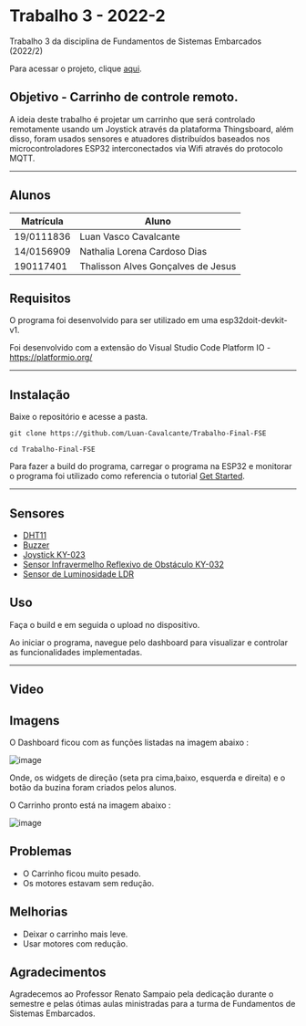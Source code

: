 # Trabalho 3 - 2022-2

Trabalho 3 da disciplina de Fundamentos de Sistemas Embarcados (2022/2)

Para acessar o projeto, clique [aqui](https://gitlab.com/fse_fga/trabalhos-2022_2/trabalho-final-2022-2).

## Objetivo - Carrinho de controle remoto.

A ideia deste trabalho é projetar um carrinho que será controlado remotamente usando um Joystick através da plataforma Thingsboard, além disso, foram usados sensores e atuadores distribuídos baseados nos microcontroladores ESP32 interconectados via Wifi através do protocolo MQTT.

---

## Alunos

| Matrícula  | Aluno                              |
| ---------- | ---------------------------------- |
| 19/0111836 | Luan Vasco Cavalcante              |
| 14/0156909 | Nathalia Lorena Cardoso Dias       |
| 190117401  | Thalisson Alves Gonçalves de Jesus |

## Requisitos

O programa foi desenvolvido para ser utilizado em uma esp32doit-devkit-v1.

Foi desenvolvido com a extensão do Visual Studio Code Platform IO - https://platformio.org/

---

## Instalação

Baixe o repositório e acesse a pasta.

`git clone https://github.com/Luan-Cavalcante/Trabalho-Final-FSE`

`cd Trabalho-Final-FSE`

Para fazer a build do programa, carregar o programa na ESP32 e monitorar o programa foi utilizado como referencia o tutorial [Get Started](https://docs.platformio.org/en/latest/tutorials/espressif32/arduino_debugging_unit_testing.html).

---

## Sensores

 - [DHT11](https://www.filipeflop.com/produto/sensor-de-umidade-e-temperatura-dht11/)
 - [Buzzer](https://blogmasterwalkershop.com.br/arduino/como-usar-com-arduino-buzzer-5v-ativo)
 - [Joystick KY-023](https://blogmasterwalkershop.com.br/arduino/como-usar-com-arduino-modulo-joystick-ky-023)
 - [Sensor Infravermelho Reflexivo de Obstáculo KY-032](https://blogmasterwalkershop.com.br/arduino/como-usar-com-arduino-modulo-sensor-infravermelho-reflexivo-de-obstaculo-ky-032)
 - [Sensor de Luminosidade LDR](https://www.blogdarobotica.com/2020/09/29/utilizando-o-sensor-de-luminosidade-ldr-no-arduino/)

## Uso

Faça o build e em seguida o upload no dispositivo.

Ao iniciar o programa, navegue pelo dashboard para visualizar e controlar as funcionalidades implementadas.

---

## Video

## Imagens

O Dashboard ficou com as funções listadas na imagem abaixo : 

![image](https://user-images.githubusercontent.com/67024690/218892946-2e5a37ab-f92a-41cd-95de-c3e69a0a9d66.png)

Onde, os widgets de direção (seta pra cima,baixo, esquerda e direita) e o botão da buzina foram criados pelos alunos.

O Carrinho pronto está na imagem abaixo : 

![image](https://user-images.githubusercontent.com/67024690/218897079-6de74383-a7f7-45f4-91c3-9c64762dbba9.png)

## Problemas 

 - O Carrinho ficou muito pesado.
 - Os motores estavam sem redução.

## Melhorias 
 - Deixar o carrinho mais leve.
 - Usar motores com redução.

## Agradecimentos 

Agradecemos ao Professor Renato Sampaio pela dedicação durante o semestre e pelas ótimas aulas ministradas para a turma de Fundamentos de Sistemas Embarcados.

